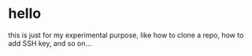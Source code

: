 # hello
this is just for my experimental purpose, like how to clone a repo, how to add SSH key, and so on...
